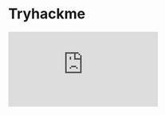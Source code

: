 # Tryhackme
<iframe src="https://tryhackme.com/api/v2/badges/public-profile?userPublicId=5710842" style='border:none;'></iframe>
